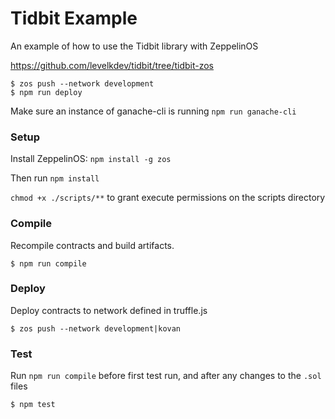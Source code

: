 # Tidbit Example

An example of how to use the Tidbit library with ZeppelinOS

https://github.com/levelkdev/tidbit/tree/tidbit-zos

```
$ zos push --network development
$ npm run deploy
```
Make sure an instance of ganache-cli is running `npm run ganache-cli`

### Setup

Install ZeppelinOS: `npm install -g zos`

Then run `npm install`

`chmod +x ./scripts/**` to grant execute permissions on the scripts directory

### Compile

Recompile contracts and build artifacts.

```
$ npm run compile
```

### Deploy

Deploy contracts to network defined in truffle.js

```
$ zos push --network development|kovan
```

### Test

Run `npm run compile` before first test run, and after any changes to the `.sol` files

```
$ npm test
```
